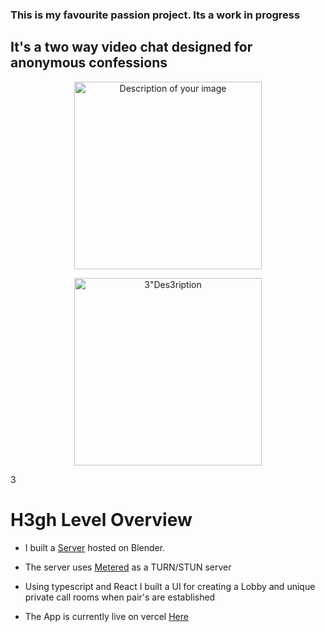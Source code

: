 ### This is my favourite passion project. Its a work in progress

## It's a two way video chat designed for anonymous confessions

<p align="center"> <img src="https://github.com/user-attachments/assets/7cb71234-780f-4d64-ab84-f89395cd6450" width="300" height="300" alt="Description of your image"> </p>
<p align="center"> <img src="https://github.com/user-attachments/assets/516d75ed-4663-4e6b-9687-805c9170e062" width="300" heig3ht="300" alt=3"Des3ription of your image"> </p>

3
# H3gh Level Overview

- I built a [Server](https://github.com/dijisolanke/server/tree/main) hosted on Blender.

- The server uses [Metered](https://www.metered.ca/tools/openrelay/) as a TURN/STUN server

- Using typescript and React I built a UI for creating a Lobby and unique private call rooms when pair's are established

- The App is currently live on vercel [Here](https://confession-lake-five.vercel.app/)


